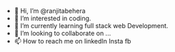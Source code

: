 - 👋 Hi, I’m @ranjitabehera
- 👀 I’m interested in coding.
- 🌱 I’m currently learning full stack web Development.
- 💞️ I’m looking to collaborate on ...
- 📫 How to reach me on linkedIn Insta fb

<!---
ranjitabehera/ranjitabehera is a ✨ special ✨ repository because its `README.md` (this file) appears on your GitHub profile.
You can click the Preview link to take a look at your changes.
--->
